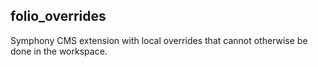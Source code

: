 folio_overrides
---

Symphony CMS extension with local overrides that cannot otherwise be done in the workspace.
